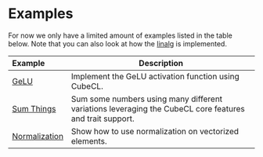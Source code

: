 # Examples

For now we only have a limited amount of examples listed in the table below. Note that you can also
look at how the [linalg](https://github.com/tracel-ai/cubecl/tree/main/crates/cubecl-linalg) is
implemented.

| Example                                                                               | Description                                                                                             |
| :------------------------------------------------------------------------------------ | ------------------------------------------------------------------------------------------------------- |
| [GeLU](https://github.com/tracel-ai/cubecl/tree/main/examples/gelu)                   | Implement the GeLU activation function using CubeCL.                                                    |
| [Sum Things](https://github.com/tracel-ai/cubecl/tree/main/examples/sum_things)       | Sum some numbers using many different variations leveraging the CubeCL core features and trait support. |
| [Normalization](https://github.com/tracel-ai/cubecl/tree/main/examples/normalization) | Show how to use normalization on vectorized elements.                                                   |
